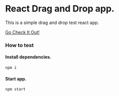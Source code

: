# React Drag and Drop app.

This is a simple drag and drop test react app.

[Go Check It Out!](https://code1iners.github.io/hello-drag-and-drop-react/)

### How to test

#### Install dependencies.

```
npm i
```

#### Start app.

```
npm start
```
